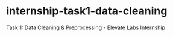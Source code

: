 # internship-task1-data-cleaning
Task 1: Data Cleaning &amp; Preprocessing - Elevate Labs Internship
